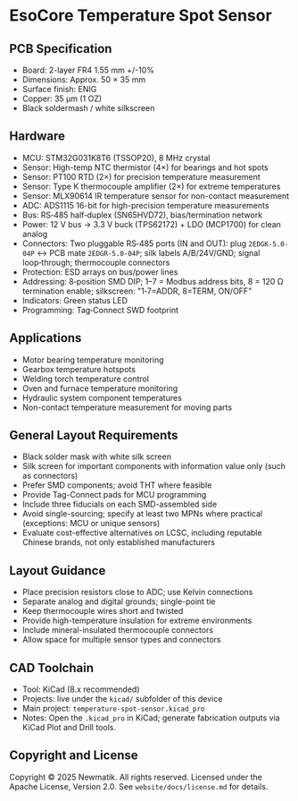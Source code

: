 # EsoCore Temperature Spot Sensor

## PCB Specification

- Board: 2-layer FR4 1.55 mm +/-10%
- Dimensions: Approx. 50 × 35 mm
- Surface finish: ENIG
- Copper: 35 µm (1 OZ)
- Black soldermash / white silkscreen

## Hardware

- MCU: STM32G031K8T6 (TSSOP20), 8 MHz crystal
- Sensor: High-temp NTC thermistor (4×) for bearings and hot spots
- Sensor: PT100 RTD (2×) for precision temperature measurement
- Sensor: Type K thermocouple amplifier (2×) for extreme temperatures
- Sensor: MLX90614 IR temperature sensor for non-contact measurement
- ADC: ADS1115 16-bit for high-precision temperature measurements
- Bus: RS‑485 half‑duplex (SN65HVD72), bias/termination network
- Power: 12 V bus → 3.3 V buck (TPS62172) + LDO (MCP1700) for clean analog
- Connectors: Two pluggable RS‑485 ports (IN and OUT): plug `2EDGK-5.0-04P` ↔ PCB mate `2EDGR-5.0-04P`; silk labels A/B/24V/GND; signal loop‑through; thermocouple connectors
- Protection: ESD arrays on bus/power lines
- Addressing: 8‑position SMD DIP; 1–7 = Modbus address bits, 8 = 120 Ω termination enable; silkscreen: "1‑7=ADDR, 8=TERM, ON/OFF"
- Indicators: Green status LED
- Programming: Tag‑Connect SWD footprint

## Applications

- Motor bearing temperature monitoring
- Gearbox temperature hotspots
- Welding torch temperature control
- Oven and furnace temperature monitoring
- Hydraulic system component temperatures
- Non-contact temperature measurement for moving parts

## General Layout Requirements

- Black solder mask with white silk screen
- Silk screen for important components with information value only (such as connectors)
- Prefer SMD components; avoid THT where feasible
- Provide Tag-Connect pads for MCU programming
- Include three fiducials on each SMD-assembled side
- Avoid single-sourcing; specify at least two MPNs where practical (exceptions: MCU or unique sensors)
- Evaluate cost-effective alternatives on LCSC, including reputable Chinese brands, not only established manufacturers

## Layout Guidance

- Place precision resistors close to ADC; use Kelvin connections
- Separate analog and digital grounds; single-point tie
- Keep thermocouple wires short and twisted
- Provide high-temperature insulation for extreme environments
- Include mineral-insulated thermocouple connectors
- Allow space for multiple sensor types and connectors

## CAD Toolchain

- Tool: KiCad (8.x recommended)
- Projects: live under the `kicad/` subfolder of this device
- Main project: `temperature-spot-sensor.kicad_pro`
- Notes: Open the `.kicad_pro` in KiCad; generate fabrication outputs via KiCad Plot and Drill tools.

## Copyright and License

Copyright © 2025 Newmatik. All rights reserved.
Licensed under the Apache License, Version 2.0. See `website/docs/license.md` for details.
